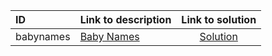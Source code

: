 | ID | Link to description | Link to solution |
|:---|:---|:---:|
| babynames | [Baby Names](https://open.kattis.com/problems/babynames) | [Solution](https://github.com/versenyi98/leetcode-solutions/tree/main/solutions/Baby%20Names)|
